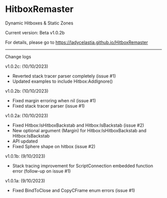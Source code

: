 # HitboxRemaster
Dynamic Hitboxes &amp; Static Zones

Current version: Beta v1.0.2b

For details, please go to https://ladycelastia.github.io/HitboxRemaster

-------------

Change logs

v1.0.2c: (10/10/2023)
- Reverted stack tracer parser completely (issue #1)
- Updated examples to include Hitbox:AddIgnore()

v1.0.2b: (10/10/2023)
- Fixed margin erroring when nil (issue #1)
- Fixed stack tracer parser (issue #1)

v1.0.2a: (10/10/2023)
- Fixed Hitbox:IsHitboxBackstab and Hitbox:IsBackstab (issue #2)
- New optional argument (Margin) for Hitbox:IsHitboxBackstab and Hitbox:IsBackstab
- API updated
- Fixed Sphere shape on hitbox (issue #2)

v1.0.1b: (9/10/2023)
- Stack tracing improvement for ScriptConnection embedded function error (follow-up on issue #1)

v1.0.1a: (9/10/2023)
- Fixed BindToClose and CopyCFrame enum errors (issue #1)

